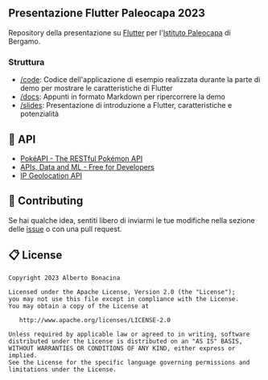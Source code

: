 ## Presentazione Flutter Paleocapa 2023

Repository della presentazione su [Flutter](https://flutter.dev/) per l'[Istituto Paleocapa](https://www.itispaleocapa.edu.it/) di Bergamo.

### Struttura

* [/code](/code/flutter_school/): Codice dell'applicazione di esempio realizzata durante la parte di demo per mostrare le caratteristiche di Flutter
* [/docs](/docs/): Appunti in formato Markdown per ripercorrere la demo
* [/slides](/slides/): Presentazione di introduzione a Flutter, caratteristiche e potenzialità

## 🐝 API

* [PokéAPI - The RESTful Pokémon API](https://pokeapi.co/)
* [APIs, Data and ML - Free for Developers](https://free-for.dev/#/?id=apis-data-and-ml)
* [IP Geolocation API](https://ip-api.com/)

## 💎 Contributing

Se hai qualche idea, sentiti libero di inviarmi le tue modifiche nella sezione delle [issue](https://github.com/polilluminato/presentazione-flutter-paleocapa-2023/issues) o con una pull request.

## 📋 License

```
Copyright 2023 Alberto Bonacina

Licensed under the Apache License, Version 2.0 (the "License");
you may not use this file except in compliance with the License.
You may obtain a copy of the License at

   http://www.apache.org/licenses/LICENSE-2.0

Unless required by applicable law or agreed to in writing, software
distributed under the License is distributed on an "AS IS" BASIS,
WITHOUT WARRANTIES OR CONDITIONS OF ANY KIND, either express or implied.
See the License for the specific language governing permissions and
limitations under the License.
```